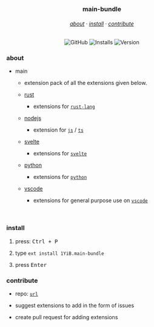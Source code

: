 <h3 align="center">
    main-bundle
</h3>
<h6 align="center">
    <a href="#about">about</a>
    ·
    <a href="#install">install</a>
    ·
    <a href="#dev">contribute</a>
</h6>
<div align="center">

![GitHub](https://img.shields.io/github/license/1yib/vsc-bundle?color=A3BE8C&style=flat-square)
![Installs](https://vsmarketplacebadges.dev/installs-short/1YIB.main-bundle.svg?&logo=visualstudiocode&color=A3BE8C)
![Version](https://vsmarketplacebadges.dev/version-short/1YiB.main-bundle.svg?&logo=visualstudiocode&color=A3BE8C&label=version)

</div>


### about

- main
    - extension pack of all the extensions given below.

    - [rust](https://marketplace.visualstudio.com/items?itemName=1YiB.rust-bundle)
        - extensions for [`rust-lang`](https://rust-lang.org)
    - [nodejs](https://marketplace.visualstudio.com/items?itemName=1YiB.nodejs-bundle)
        - extension for [`js`](https://nodejs.org/en ) / [`ts`](https://www.typescriptlang.org/)
    - [svelte](https://marketplace.visualstudio.com/items?itemName=1YiB.svelte-bundle)
        - extensions for [`svelte`](https://svelte.dev)
    - [python](https://marketplace.visualstudio.com/items?itemName=1YiB.python-bundle)
        - extensions for [`python`](https://www.python.org)
    - [vscode](https://marketplace.visualstudio.com/items?itemName=1YiB.vscode-bundle)
        - extensions for general purpose use on [`vscode`](vscode:)

<br />


### install

1. press: <kbd>Ctrl + P</kbd>

2. type `ext install 1YiB.main-bundle`

3. press <kbd>Enter</kbd>

### contribute

- repo: [`url`](https://github.com/1YiB/vsc-bundle/tree/main/main)
- suggest extensions to add in the form of issues

- create pull request for adding extensions
